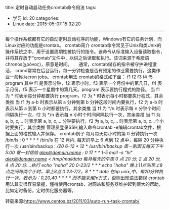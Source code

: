 title: 定时自动启动任务crontab命令用法
tags:
  - 学习
id: 20
categories:
  - Linux
date: 2015-05-07 15:32:20
---

每个操作系统都有它的自动定时启动程序的功能，Windows有它的任务计划，而Linux对应的功能是crontab。
crontab简介
crontab命令常见于Unix和类Unix的操作系统之中，用于设置周期性被执行的指令。该命令从标准输入设备读取指令，并将其存放于“crontab”文件中，以供之后读取和执行。该词来源于希腊语 chronos(χρόνος)，原意是时间。　　通常，crontab储存的指令被守护进程激活， crond常常在后台运行，每一分钟检查是否有预定的作业需要执行。这类作业一般称为cron jobs。
crontab用法
crontab的格式如下面：
f1 f2 f3 f4 f5 program
其中 f1 是表示分钟，f2 表示小时，f3 表示一个月份中的第几日，f4 表示月份，f5 表示一个星期中的第几天。program 表示要执行程式的路径。
当 f1 为 * 时表示每分钟都要执行 program，f2 为 * 时表示每小时都要执行程式，其余类推
当 f1 为 a-b 时表示从第 a 分钟到第 b 分钟这段时间内要执行，f2 为 a-b 时表示从第 a 到第 b 小时都要执行，其余类推
当 f1 为 */n 时表示每 n 分钟个时间间隔执行一次，f2 为 */n 表示每 n 小时个时间间隔执行一次，其余类推
当 f1 为 a, b, c,... 时表示第 a, b, c,... 分钟要执行，f2 为 a, b, c,... 时表示第 a, b, c...个小时要执行，其余类推
管理员登录SSH,输入命令crontab -e编辑crontab文件，根据上面的格式输入并保存。
crontab例子
每月每天每小时的第 0 分钟执行一次 /bin/ls :
	0 * * * * /bin/ls
在 12 月内, 每天的早上 6 点到 12 点中，每隔 20 分钟执行一次 /usr/bin/backup :
	*/20 6-12 * 12 * /usr/bin/backup
周一到周五每天下午 5:00 寄一封信给 alex@domain.name :
	0 17 * * 1-5 mail -s "hi" alex@domain.name < /tmp/maildata
每月每天的午夜 0 点 20 分, 2 点 20 分, 4 点 20 分....执行 echo "haha"
	20 0-23/2 * * * echo "haha"
晚上11点到早上8点之间每两个小时，早上8点
	0 23-7/2，8 * * * date
在hp unix,中，每20分钟执行一次，表示为：0,20,40 * * * * 而不能采用*/n方式，否则出现语法错误
crontab用法其实很容易掌握，懂得使用crontab，对网站和服务器维护起到很大的帮助，比如定时备份，定时优化服务器等。

转载来源:<a href="https://www.centos.bz/2011/03/auto-run-task-crontab/" target="_blank">https://www.centos.bz/2011/03/auto-run-task-crontab/
